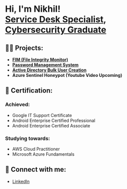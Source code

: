 <h1>Hi, I'm Nikhil! <br/><a href="https://github.com/NikhilThakur-IT">Service Desk Specialist</a>, <a href="https://www.linkedin.com/in/NikhilThakur-IT/">Cybersecurity Graduate</a></h1>

<h2>👨‍💻 Projects:</h2>

 -  <b>[FIM (File Integrity Monitor)](https://github.com/NikhilThakur-IT/FileIntegrityMonitor)</b>
 -  <b>[Password Management System](https://github.com/NikhilThakur-IT/Password-Manager) </b>
 -  <b>[Active Directory Bulk User Creation](https://github.com/NikhilThakur-IT/Active-Directory-User-Creation)</b>
 -  <b>Azure Sentinel Honeypot (Youtube Video Upcoming)</b>
 

<h2> 🧾 Certification:</h2> 

<h3> Achieved: </h3>

- Google IT Support Certificate
- Android Enterprise Certified Professional
- Android Enterprise Certified Associate

<h3> Studying towards: </h3>

- AWS Cloud Practitioner
- Microsoft Azure Fundamentals 

<h2> 🤳 Connect with me:</h2> 

- [LinkedIn](https://www.linkedin.com/in/nikhilthakur-it)
